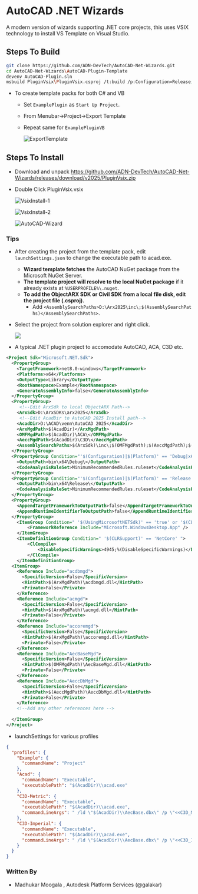 # AutoCAD .NET Wizards

A modern version of wizards supporting .NET core projects, this uses VSIX technology to install VS Template on Visual Studio.

## Steps To Build

```bash
git clone https://github.com/ADN-DevTech/AutoCAD-Net-Wizards.git
cd AutoCAD-Net-Wizards\AutoCAD-Plugin-Template
devenv AutoCAD-Plugin.sln
msbuild PluginVsix\PluginVsix.csproj /t:build /p:Configuration=Release;Platform=x64
```

- To create template packs for both C# and VB
  
  - Set `ExamplePlugin` as `Start Up Project`.
  
  - From Menubar->Project->Export Template
  
  - Repeat same for `ExamplePluginVB`
    
    ![ExportTemplate](https://github.com/ADN-DevTech/AutoCAD-Net-Wizards/assets/6602398/847a729e-f3b6-4a42-b230-5327381fe3e0)

## Steps To Install

- Download and unpack https://github.com/ADN-DevTech/AutoCAD-Net-Wizards/releases/download/v2025/PluginVsix.zip

- Double Click PluginVsix.vsix
  
  ![VsixInstall-1](https://github.com/ADN-DevTech/AutoCAD-Net-Wizards/assets/6602398/3c40eeed-ab2e-4e3b-afa4-17a4e7ae1211)
  
  ![VsixInstall-2](https://github.com/ADN-DevTech/AutoCAD-Net-Wizards/assets/6602398/94618cfd-40a1-4580-9b90-3971ee4702c2)
  
  ![AutoCAD-Wizard](https://github.com/ADN-DevTech/AutoCAD-Net-Wizards/assets/6602398/dc1a3cee-4519-4d05-8d0f-9561c19b166e)  

### Tips

- After creating the project from the template pack, edit `launchSettings.json` to change the executable path to acad.exe.
  
  - **Wizard template fetches** the AutoCAD NuGet package from the Microsoft NuGet Server.
  - **The template project will resolve to the local NuGet package** if it already exists at `%USERPROFILE%\.nuget`.
  - **To add the ObjectARX SDK or Civil SDK from a local file disk, edit the project file (.csproj).**
    - Add `<AssemblySearchPaths>D:\Arx2025\inc\;$(AssemblySearchPaths)</AssemblySearchPaths>`.

 

- Select the project from solution explorer and right click.
  
  ![](C:\Users\moogalm\AppData\Roaming\marktext\images\2024-04-24-10-02-17-image.png)
  
  

- A typical .NET plugin project to accomodate AutoCAD, ACA, C3D etc.

```xml
<Project Sdk="Microsoft.NET.Sdk">
  <PropertyGroup>
    <TargetFramework>net8.0-windows</TargetFramework>
    <Platforms>x64</Platforms>
    <OutputType>Library</OutputType>
    <RootNamespace>Example</RootNamespace>
    <GenerateAssemblyInfo>false</GenerateAssemblyInfo>
  </PropertyGroup>
  <PropertyGroup>
     <!--Edit ArxSdk to local ObjectARX Path-->
	<ArxSdk>D:\ArxSDKs\arx2025</ArxSdk>
     <!--Edit AcadDir to AutoCAD 2025 Install path-->
    <AcadDir>D:\ACAD\venn\AutoCAD 2025</AcadDir>
    <ArxMgdPath>$(AcadDir)</ArxMgdPath>
    <OMFMgdPath>$(AcadDir)\ACA\</OMFMgdPath>
    <AeccMgdPath>$(AcadDir)\C3D\</AeccMgdPath>
	<AssemblySearchPaths>$(ArxSdk)\inc\;$(OMFMgdPath);$(AeccMgdPath);$(AssemblySearchPaths)</AssemblySearchPaths>
  </PropertyGroup>
  <PropertyGroup Condition="'$(Configuration)|$(Platform)' == 'Debug|x64'">
    <OutputPath>bin\x64\Debug\</OutputPath>
    <CodeAnalysisRuleSet>MinimumRecommendedRules.ruleset</CodeAnalysisRuleSet>
  </PropertyGroup>
  <PropertyGroup Condition="'$(Configuration)|$(Platform)' == 'Release|x64'">
    <OutputPath>bin\x64\Release\</OutputPath>
    <CodeAnalysisRuleSet>MinimumRecommendedRules.ruleset</CodeAnalysisRuleSet>
  </PropertyGroup>
  <PropertyGroup>
    <AppendTargetFrameworkToOutputPath>false</AppendTargetFrameworkToOutputPath>
    <AppendRuntimeIdentifierToOutputPath>false</AppendRuntimeIdentifierToOutputPath>
  </PropertyGroup>
    <ItemGroup Condition=" '$(UsingMicrosoftNETSdk)' == 'true' or '$(CLRSupport)' == 'NetCore' ">
        <FrameworkReference Include="Microsoft.WindowsDesktop.App" />
    </ItemGroup>
    <ItemDefinitionGroup Condition=" '$(CLRSupport)' == 'NetCore' ">
        <ClCompile>
            <DisableSpecificWarnings>4945;%(DisableSpecificWarnings)</DisableSpecificWarnings>
        </ClCompile>
    </ItemDefinitionGroup>
  <ItemGroup>
    <Reference Include="acdbmgd">
      <SpecificVersion>False</SpecificVersion>
      <HintPath>$(ArxMgdPath)\acdbmgd.dll</HintPath>
      <Private>False</Private>
    </Reference>
    <Reference Include="acmgd">
      <SpecificVersion>False</SpecificVersion>
      <HintPath>$(ArxMgdPath)\acmgd.dll</HintPath>
      <Private>False</Private>
    </Reference>
    <Reference Include="accoremgd">
      <SpecificVersion>False</SpecificVersion>
      <HintPath>$(ArxMgdPath)\accoremgd.dll</HintPath>
      <Private>False</Private>
    </Reference>
    <Reference Include="AecBaseMgd">
      <SpecificVersion>False</SpecificVersion>
      <HintPath>$(OMFMgdPath)\AecBaseMgd.dll</HintPath>
      <Private>False</Private>
    </Reference>
    <Reference Include="AeccDbMgd">
      <SpecificVersion>False</SpecificVersion>
      <HintPath>$(AeccMgdPath)\AeccDbMgd.dll</HintPath>
      <Private>False</Private>
    </Reference>
    <!--Add any other references here -->  
      
  </ItemGroup>
</Project>
```

- launchSettings for various profiles

```json
{
  "profiles": {
    "Example": {
      "commandName": "Project"
    },
    "Acad": {
      "commandName": "Executable",
      "executablePath": "$(AcadDir)\\acad.exe"
    },
    "C3D-Metric": {
      "commandName": "Executable",
      "executablePath": "$(AcadDir)\\acad.exe",
      "commandLineArgs": " /ld \"$(AcadDir)\\AecBase.dbx\" /p \"<<C3D_Metric>>\" /product C3D /language en-US"
    },
    "C3D-Imperial": {
      "commandName": "Executable",
      "executablePath": "$(AcadDir)\\acad.exe",
      "commandLineArgs": " /ld \"$(AcadDir)\\AecBase.dbx\" /p \"<<C3D_Imperial>>\" /product C3D /language en-US"
    }
  }
}
```

### Written By

- Madhukar Moogala , Autodesk Platform Services (@galakar)


